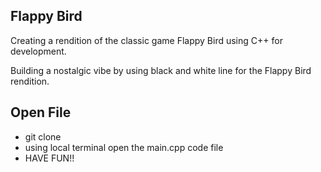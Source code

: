 ## **Flappy Bird**
Creating a rendition of the classic game Flappy Bird using C++ for development.

Building a nostalgic vibe by using black and white line for the Flappy Bird rendition.

## **Open File**
* git clone
* using local terminal open the main.cpp code file
* HAVE FUN!!